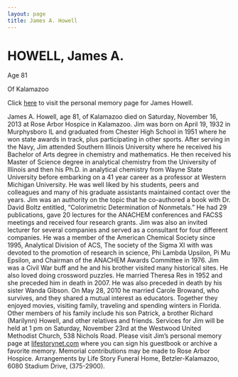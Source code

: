 ```yaml
---
layout: page
title: James A. Howell
---
```


HOWELL, James A.
===

Age 81

Of Kalamazoo

Click
[here](http://www.lifestorynet.com/memories/95488
"Personal memory page for James Howell")
to visit the personal memory page for James Howell.

James A. Howell, age 81, of Kalamazoo died on Saturday, November 16,
2013 at Rose Arbor Hospice in Kalamazoo. Jim was born on April 19,
1932 in Murphysboro IL and graduated from Chester High School in 1951
where he won state awards in track, plus participating in other
sports. After serving in the Navy, Jim attended Southern Illinois
University where he received his Bachelor of Arts degree in chemistry
and mathematics. He then received his Master of Science degree in
analytical chemistry from the University of Illinois and then his
Ph.D. in analytical chemistry from Wayne State University before
embarking on a 41 year career as a professor at Western Michigan
University. He was well liked by his students, peers and colleagues
and many of his graduate assistants maintained contact over the
years. Jim was an authority on the topic that he co-authored a book
with Dr. David Boltz entitled, “Colorimetric Determination of
Nonmetals.” He had 29 publications, gave 20 lectures for the ANACHEM
conferences and FACSS meetings and received four research grants. Jim
was also an invited lecturer for several companies and served as a
consultant for four different companies. He was a member of the
American Chemical Society since 1995, Analytical Division of ACS, The
society of the Sigma XI with was devoted to the promotion of research
in science, Phi Lambda Upsilon, Pi Mu Epsilon, and Chairman of the
ANACHEM Awards Committee in 1976. Jim was a Civil War buff and he and
his brother visited many historical sites. He also loved doing
crossword puzzles. He married Theresa Res in 1952 and she preceded him
in death in 2007. He was also preceded in death by his sister Wanda
Gibson. On May 28, 2010 he married Carole Browand, who survives, and
they shared a mutual interest as educators. Together they enjoyed
movies, visiting family, traveling and spending winters in
Florida. Other members of his family include his son Patrick, a
brother Richard (Marilynn) Howell, and other relatives and
friends. Services for Jim will be held at 1 pm on Saturday, November
23rd at the Westwood United Methodist Church, 538 Nichols Road. Please
visit Jim’s personal memory page at
[lifestorynet.com](http://www.lifestorynet.com/memories/95488
"Personal memory page for James Howell") where you can sign his
guestbook or archive a favorite memory. Memorial contributions may be
made to Rose Arbor Hospice. Arrangements by Life Story Funeral Home,
Betzler-Kalamazoo, 6080 Stadium Drive, (375-2900).
